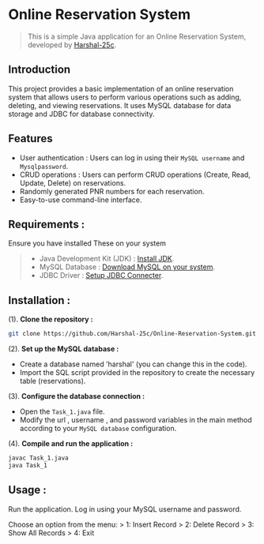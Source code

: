 # Online Reservation System

> This is a simple Java application for an Online Reservation System, developed by [Harshal-25c](https://github.com/Harshal-25c).

## Introduction

This project provides a basic implementation of an online reservation system that allows users to perform various operations such as adding, deleting, and viewing reservations. It uses MySQL database for data storage and JDBC for database connectivity.

## Features

- User authentication : Users can log in using their `MySQL username` and `Mysqlpassword`.
- CRUD operations : Users can perform CRUD operations (Create, Read, Update, Delete) on reservations.
- Randomly generated PNR numbers for each reservation.
- Easy-to-use command-line interface.

## Requirements :
Ensure you have installed These on your system

> - Java Development Kit (JDK) : [Install JDK](https://www.oracle.com/in/java/technologies/downloads/).
> - MySQL Database : [Download MySQL on your system](https://www.mysql.com/downloads/).
> - JDBC Driver : [Setup JDBC Connecter](https://dev.mysql.com/downloads/connector/j/).

## Installation :

(1). **Clone the repository :**

   ```bash
   git clone https://github.com/Harshal-25c/Online-Reservation-System.git
   ```


(2). **Set up the MySQL database :**

- Create a database named 'harshal' (you can change this in the code).
- Import the SQL script provided in the repository to create the necessary table (reservations).


(3). **Configure the database connection :**

- Open the `Task_1.java` file.
- Modify the url , username , and password variables in the main method according to your `MySQL database` configuration.

(4). **Compile and run the application :**

   ```bash
   javac Task_1.java
   java Task_1
   ```

## Usage :

Run the application.
Log in using your MySQL username and password.

Choose an option from the menu:
     > 1: Insert Record
     > 2: Delete Record
     > 3: Show All Records
     > 4: Exit

   

